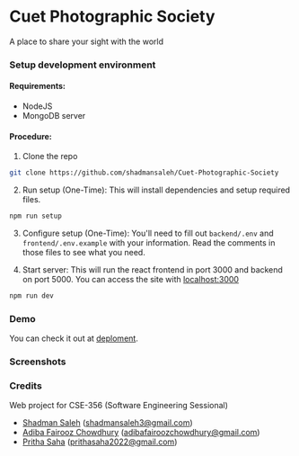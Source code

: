 # Cuet Photographic Society

A place to share your sight with the world


### Setup development environment

#### Requirements:

- NodeJS
- MongoDB server

#### Procedure:

1. Clone the repo

```sh
git clone https://github.com/shadmansaleh/Cuet-Photographic-Society
```

2. Run setup (One-Time):
   This will install dependencies and setup required files.

```sh
npm run setup
```

3. Configure setup (One-Time):
   You'll need to fill out `backend/.env` and `frontend/.env.example` with your information.
   Read the comments in those files to see what you need.

4. Start server:
   This will run the react frontend in port 3000 and backend on port 5000.
   You can access the site with [localhost:3000](http://localhost:3000)

```sh
npm run dev
```

### Demo

You can check it out at [deploment]().

### Screenshots


### Credits

Web project for CSE-356 (Software Engineering Sessional)

- [Shadman Saleh](https://github.com/shadmansaleh) (shadmansaleh3@gmail.com)
- [Adiba Fairooz Chowdhury]() (adibafairoozchowdhury@gmail.com)
- [Pritha Saha]() (prithasaha2022@gmail.com)
